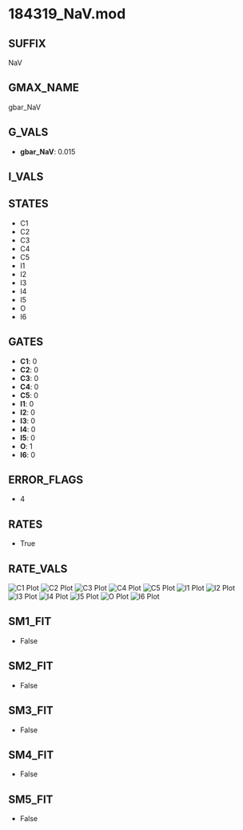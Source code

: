 # 184319_NaV.mod

## SUFFIX

NaV

## GMAX_NAME

gbar_NaV

## G_VALS

- **gbar_NaV**: 0.015

## I_VALS


## STATES

- C1
- C2
- C3
- C4
- C5
- I1
- I2
- I3
- I4
- I5
- O
- I6

## GATES

- **C1**: 0
- **C2**: 0
- **C3**: 0
- **C4**: 0
- **C5**: 0
- **I1**: 0
- **I2**: 0
- **I3**: 0
- **I4**: 0
- **I5**: 0
- **O**: 1
- **I6**: 0

## ERROR_FLAGS

- 4

## RATES

- True

## RATE_VALS

![C1 Plot](/Users/pbozelos/Dropbox/icg-Chai-Panos/supermodels/output_markdown_files/Na/184319_NaV.mod/images/C1.png)
![C2 Plot](/Users/pbozelos/Dropbox/icg-Chai-Panos/supermodels/output_markdown_files/Na/184319_NaV.mod/images/C2.png)
![C3 Plot](/Users/pbozelos/Dropbox/icg-Chai-Panos/supermodels/output_markdown_files/Na/184319_NaV.mod/images/C3.png)
![C4 Plot](/Users/pbozelos/Dropbox/icg-Chai-Panos/supermodels/output_markdown_files/Na/184319_NaV.mod/images/C4.png)
![C5 Plot](/Users/pbozelos/Dropbox/icg-Chai-Panos/supermodels/output_markdown_files/Na/184319_NaV.mod/images/C5.png)
![I1 Plot](/Users/pbozelos/Dropbox/icg-Chai-Panos/supermodels/output_markdown_files/Na/184319_NaV.mod/images/I1.png)
![I2 Plot](/Users/pbozelos/Dropbox/icg-Chai-Panos/supermodels/output_markdown_files/Na/184319_NaV.mod/images/I2.png)
![I3 Plot](/Users/pbozelos/Dropbox/icg-Chai-Panos/supermodels/output_markdown_files/Na/184319_NaV.mod/images/I3.png)
![I4 Plot](/Users/pbozelos/Dropbox/icg-Chai-Panos/supermodels/output_markdown_files/Na/184319_NaV.mod/images/I4.png)
![I5 Plot](/Users/pbozelos/Dropbox/icg-Chai-Panos/supermodels/output_markdown_files/Na/184319_NaV.mod/images/I5.png)
![O Plot](/Users/pbozelos/Dropbox/icg-Chai-Panos/supermodels/output_markdown_files/Na/184319_NaV.mod/images/O.png)
![I6 Plot](/Users/pbozelos/Dropbox/icg-Chai-Panos/supermodels/output_markdown_files/Na/184319_NaV.mod/images/I6.png)

## SM1_FIT

- False

## SM2_FIT

- False

## SM3_FIT

- False

## SM4_FIT

- False

## SM5_FIT

- False

